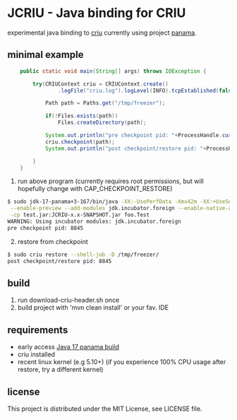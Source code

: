 # JCRIU - Java binding for CRIU
experimental java binding to [criu](https://github.com/checkpoint-restore/criu) currently using project [panama](https://openjdk.java.net/projects/panama/).

## minimal example
```java
    public static void main(String[] args) throws IOException {

        try(CRIUContext criu = CRIUContext.create()
                .logFile("criu.log").logLevel(INFO).tcpEstablished(false).leaveRunning(false)) {

            Path path = Paths.get("/tmp/freezer");

            if(!Files.exists(path))
                Files.createDirectory(path);

            System.out.println("pre checkpoint pid: "+ProcessHandle.current().pid());
            criu.checkpoint(path);
            System.out.println("post checkpoint/restore pid: "+ProcessHandle.current().pid());

        }
    }

```

1) run above program (currently requires root permissions, but will hopefully change with CAP_CHECKPOINT_RESTORE)
```bash
$ sudo jdk-17-panama+3-167/bin/java -XX:-UsePerfData -Xmx42m -XX:+UseSerialGC\
 --enable-preview --add-modules jdk.incubator.foreign --enable-native-access=ALL-UNNAMED\
 -cp test.jar:JCRIU-x.x-SNAPSHOT.jar foo.Test
WARNING: Using incubator modules: jdk.incubator.foreign
pre checkpoint pid: 8845
```

2) restore from checkpoint
```bash
$ sudo criu restore --shell-job -D /tmp/freezer/
post checkpoint/restore pid: 8845

```

## build
1) run download-criu-header.sh once
2) build project with 'mvn clean install' or your fav. IDE

## requirements
+ early access [Java 17 panama build](https://jdk.java.net/panama/)
+ criu installed
+ recent linux kernel (e.g 5.10+) (if you experience 100% CPU usage after restore, try a different kernel)

## license
This project is distributed under the MIT License, see LICENSE file.
